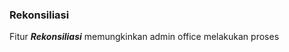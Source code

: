 ### Rekonsiliasi

Fitur <b>_Rekonsiliasi_</b> memungkinkan admin office melakukan proses

<!-- ### Halaman Utama Rekonsiliasi

Halaman akan menampilkan daftar Rekonsiliasi, berikut informasi detailnya: <br>

- <b>Invoice</b>: Informasi kode unik invoice Rekonsiliasi dan waktu dilakukannya transaksi
- <b>Nama</b>: Informasi akun yang melakukan Rekonsiliasi
- <b>No. Reff</b>: informasi nomor refferensi
- <b>No. Resi/AWB</b>: Informasi mengenai nomor resi/awb
- <b>Ekspedisi</b>:
- <b>Nilai</b>: Jumlah uang
- <b>Waktu</b>: Waktu terjadinya rekonsiliasi

![image](rekonsiliasi.png) -->
